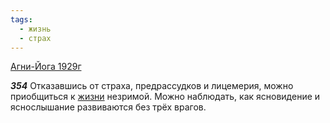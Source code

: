 ```yaml
---
tags:
  - жизнь
  - страх
---
```


[Агни-Йога 1929г](https://127.0.0.1:4002/agni/1929)

___354___
Отказавшись от страха, предрассудков и лицемерия, можно приобщиться к [жизни](../../../tags/#жизнь) незримой. Можно наблюдать, как ясновидение и яснослышание развиваются без трёх врагов.